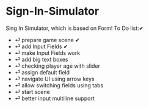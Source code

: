 # Sign-In-Simulator
Sing In Simulator, which is based on Form!
To Do list:✔
  - ⏎ prepare game scene ✔
  - ⏎ add Input Fields ✔
  - ⏎ make Input Fields work
  - ⏎ add big text boxes
  - ⏎ checking player age with slider 
  - ⏎ assign default field
  - ⏎ navigate UI using arrow keys
  - ⏎ allow switching fields using tabs 
  - ⏎ start scene 
  - ⏎ better input multiline support
